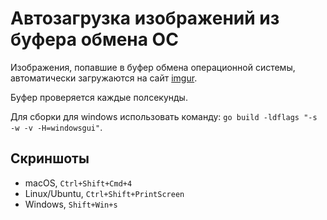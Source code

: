 # Автозагрузка изображений из буфера обмена ОС

Изображения, попавшие в буфер обмена операционной системы, автоматически загружаются на сайт [imgur](https://imgur.com/upload).

Буфер проверяется каждые полсекунды.

Для сборки для windows использовать команду: `go build -ldflags "-s -w -v -H=windowsgui"`.

## Скриншоты

- macOS, `Ctrl+Shift+Cmd+4`
- Linux/Ubuntu, `Ctrl+Shift+PrintScreen`
- Windows, `Shift+Win+s`
